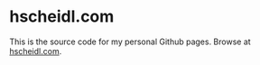 # hscheidl.com
This is the source code for my personal Github pages. Browse at [hscheidl.com](hscheidl.com).
